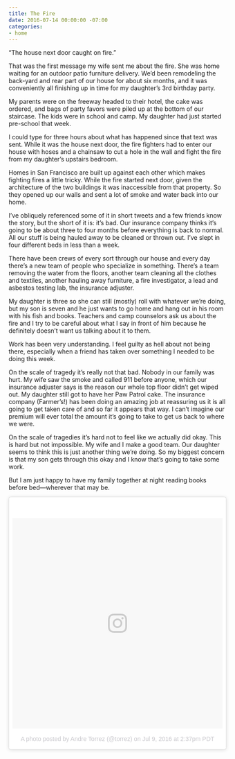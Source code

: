 ```yaml
---
title: The Fire
date: 2016-07-14 00:00:00 -07:00
categories:
- home
---
```


“The house next door caught on fire.”

That was the first message my wife sent me about the fire. She was home waiting for an outdoor patio furniture delivery. We’d been remodeling the back-yard and rear part of our house for about six months, and it was conveniently all finishing up in time for my daughter’s 3rd birthday party.

My parents were on the freeway headed to their hotel, the cake was ordered, and bags of party favors were piled up at the bottom of our staircase. The kids were in school and camp. My daughter had just started pre-school that week.

I could type for three hours about what has happened since that text was sent. While it was the house next door, the fire fighters had to enter our house with hoses and a chainsaw to cut a hole in the wall and fight the fire from my daughter’s upstairs bedroom.

Homes in San Francisco are built up against each other which makes fighting fires a little tricky. While the fire started next door, given the architecture of the two buildings it was inaccessible from that property. So they opened up our walls and sent a lot of smoke and water back into our home.

I’ve obliquely referenced some of it in short tweets and a few friends know the story, but the short of it is: it’s bad. Our insurance company thinks it’s going to be about three to four months before everything is back to normal. All our stuff is being hauled away to be cleaned or thrown out. I’ve slept in four different beds in less than a week.

There have been crews of every sort through our house and every day there’s a new team of people who specialize in something. There’s a team removing the water from the floors, another team cleaning all the clothes and textiles, another hauling away furniture, a fire investigator, a lead and asbestos testing lab, the insurance adjuster.

My daughter is three so she can still (mostly) roll with whatever we’re doing, but my son is seven and he just wants to go home and hang out in his room with his fish and books. Teachers and camp counselors ask us about the fire and I try to be careful about what I say in front of him because he definitely doesn’t want us talking about it to them.

Work has been very understanding. I feel guilty as hell about not being there, especially when a friend has taken over something I needed to be doing this week.

On the scale of tragedy it’s really not that bad. Nobody in our family was hurt. My wife saw the smoke and called 911 before anyone, which our insurance adjuster says is the reason our whole top floor didn’t get wiped out. My daughter still got to have her Paw Patrol cake. The insurance company (Farmer’s!) has been doing an amazing job at reassuring us it is all going to get taken care of and so far it appears that way. I can’t imagine our premium will ever total the amount it’s going to take to get us back to where we were.

On the scale of tragedies it’s hard not to feel like we actually did okay. This is hard but not impossible. My wife and I make a good team. Our daughter seems to think this is just another thing we’re doing. So my biggest concern is that my son gets through this okay and I know that’s going to take some work.

But I am just happy to have my family together at night reading books before bed—wherever that may be.


<blockquote class="instagram-media" data-instgrm-version="7" style=" background:#FFF; border:0; border-radius:3px; box-shadow:0 0 1px 0 rgba(0,0,0,0.5),0 1px 10px 0 rgba(0,0,0,0.15); margin: 1px; max-width:658px; padding:0; width:99.375%; width:-webkit-calc(100% - 2px); width:calc(100% - 2px);"><div style="padding:8px;"> <div style=" background:#F8F8F8; line-height:0; margin-top:40px; padding:50.0% 0; text-align:center; width:100%;"> <div style=" background:url(data:image/png;base64,iVBORw0KGgoAAAANSUhEUgAAACwAAAAsCAMAAAApWqozAAAABGdBTUEAALGPC/xhBQAAAAFzUkdCAK7OHOkAAAAMUExURczMzPf399fX1+bm5mzY9AMAAADiSURBVDjLvZXbEsMgCES5/P8/t9FuRVCRmU73JWlzosgSIIZURCjo/ad+EQJJB4Hv8BFt+IDpQoCx1wjOSBFhh2XssxEIYn3ulI/6MNReE07UIWJEv8UEOWDS88LY97kqyTliJKKtuYBbruAyVh5wOHiXmpi5we58Ek028czwyuQdLKPG1Bkb4NnM+VeAnfHqn1k4+GPT6uGQcvu2h2OVuIf/gWUFyy8OWEpdyZSa3aVCqpVoVvzZZ2VTnn2wU8qzVjDDetO90GSy9mVLqtgYSy231MxrY6I2gGqjrTY0L8fxCxfCBbhWrsYYAAAAAElFTkSuQmCC); display:block; height:44px; margin:0 auto -44px; position:relative; top:-22px; width:44px;"></div></div><p style=" color:#c9c8cd; font-family:Arial,sans-serif; font-size:14px; line-height:17px; margin-bottom:0; margin-top:8px; overflow:hidden; padding:8px 0 7px; text-align:center; text-overflow:ellipsis; white-space:nowrap;"><a href="https://www.instagram.com/p/BHp_ScqAtio/" style=" color:#c9c8cd; font-family:Arial,sans-serif; font-size:14px; font-style:normal; font-weight:normal; line-height:17px; text-decoration:none;" target="_blank">A photo posted by Andre Torrez (@torrez)</a> on <time style=" font-family:Arial,sans-serif; font-size:14px; line-height:17px;" datetime="2016-07-09T21:37:53+00:00">Jul 9, 2016 at 2:37pm PDT</time></p></div></blockquote>
<script async defer src="//platform.instagram.com/en_US/embeds.js"></script>
